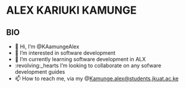 # ALEX KARIUKI KAMUNGE

## BIO
* :wave: Hi, I’m @KAamungeAlex
* :eyes: I’m interested in software development
* :seedling: I’m currently learning software development in ALX
* :revolving:_hearts I’m looking to collaborate on any sofware development guides
* :mailbox: How to reach me, via my @Kamunge.alex@students.jkuat.ac.ke

